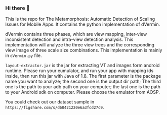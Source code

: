 ### Hi there 👋

This is the repo for The Metamorphosis: Automatic Detection of Scaling Issues for Mobile Apps. It contains the python implementation of dVermin.

dVermin contains three phases, which are view mapping, inter-view inconsistent detection and intra-view detection
analysis. This implementation will analyze the three view trees and the corresponding view image of three scale size
combinations. This implementation is mainly in `dVermin.py` file.

`layout-extractor.jar` is the jar for extracting VT and images form android runtime. Please run your eumulator, and run your app with mapping ids inside, then run this jar with Java of 1.8.
The first parameter is the package name you want to analyze; the second one is the output dir path; The third one is the path to your adb path on your computer; the last one is the path to your Android sdk on computer. Please choose the emulator from AOSP.

You could check out our dataset sample in `https://figshare.com/s/d60421220e6a3fcd27c9`.
